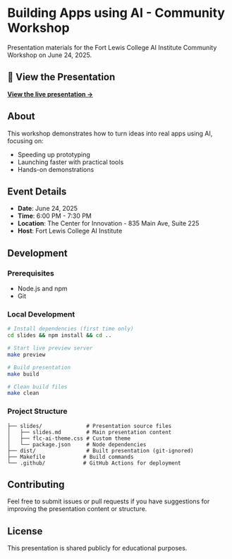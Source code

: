 # Building Apps using AI - Community Workshop

Presentation materials for the Fort Lewis College AI Institute Community Workshop on June 24, 2025.

## 🔗 View the Presentation

**[View the live presentation →](https://nagoodman.github.io/preso-build-app-with-ai/)**

## About

This workshop demonstrates how to turn ideas into real apps using AI, focusing on:
- Speeding up prototyping
- Launching faster with practical tools
- Hands-on demonstrations

## Event Details

- **Date**: June 24, 2025
- **Time**: 6:00 PM - 7:30 PM
- **Location**: The Center for Innovation - 835 Main Ave, Suite 225
- **Host**: Fort Lewis College AI Institute

## Development

### Prerequisites

- Node.js and npm
- Git

### Local Development

```bash
# Install dependencies (first time only)
cd slides && npm install && cd ..

# Start live preview server
make preview

# Build presentation
make build

# Clean build files
make clean
```

### Project Structure

```
├── slides/              # Presentation source files
│   ├── slides.md        # Main presentation content
│   ├── flc-ai-theme.css # Custom theme
│   └── package.json     # Node dependencies
├── dist/                # Built presentation (git-ignored)
├── Makefile            # Build commands
└── .github/            # GitHub Actions for deployment
```

## Contributing

Feel free to submit issues or pull requests if you have suggestions for improving the presentation content or structure.

## License

This presentation is shared publicly for educational purposes.
